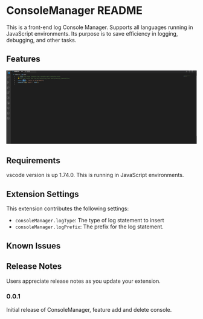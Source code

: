 # ConsoleManager README

This is a front-end log Console Manager. Supports all languages running in JavaScript environments. Its purpose is to save efficiency in logging, debugging, and other tasks.

## Features

![console manager](./images/console.gif)

## Requirements

vscode version is up 1.74.0. This is running in JavaScript environments.

## Extension Settings

This extension contributes the following settings:

- `consoleManager.logType`: The type of log statement to insert
- `consoleManager.logPrefix`: The prefix for the log statement.

## Known Issues

## Release Notes

Users appreciate release notes as you update your extension.

### 0.0.1

Initial release of ConsoleManager, feature add and delete console.
